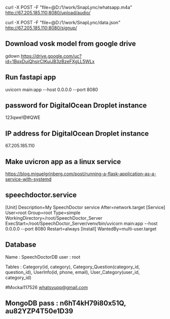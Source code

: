 curl -X POST -F "file=@D:/1/work/SnapLync/whatsapp.m4a" http://67.205.185.110:8080/upload/audio/ 

curl -X POST -F "file=@D:/1/work/SnapLync/data.json" http://67.205.185.110:8080/signup/ 

## Download vosk model from google drive
gdown https://drive.google.com/uc?id=1BqxDuiQhsirClKuiJB3zBzeFXgLL5WLx 


## Run fastapi app
uvicorn main:app --host 0.0.0.0 --port 8080


## password for DigitalOcean Droplet instance
123qwe!@#QWE


## IP address for DigitalOcean Droplet instance
67.205.185.110

## Make uvicron app as a linux service
https://blog.miguelgrinberg.com/post/running-a-flask-application-as-a-service-with-systemd


## speechdoctor.service
[Unit]
Description=My SpeechDoctor service                                                                                                                                                             After=network.target                                                                                                                                                                                           [Service]                                                                                                                     User=root                                                                                                                                                     Group=root                                                                                                                  Type=simple                                                                                                                                                                   WorkingDirectory=/root/SpeechDoctor_Server                                                                                                                                                      ExecStart=/root/SpeechDoctor_Server/venv/bin/uvicorn main:app --host 0.0.0.0 --port 8080                                                                                                       Restart=always                                                                                                             [Install]                                                                                                                                                                     WantedBy=multi-user.target  

## Database

Name : SpeechDoctorDB
user : root

Tables : Category(id, category), Category_Question(category_id, question_id), UserInfo(id, phone, email), User_Category(user_id, category_id)


#Mockai117526
whatsyupp@gmail.com


## MongoDB pass : n6hT4kH79i80x51Q, au82YZP4T50e1D39